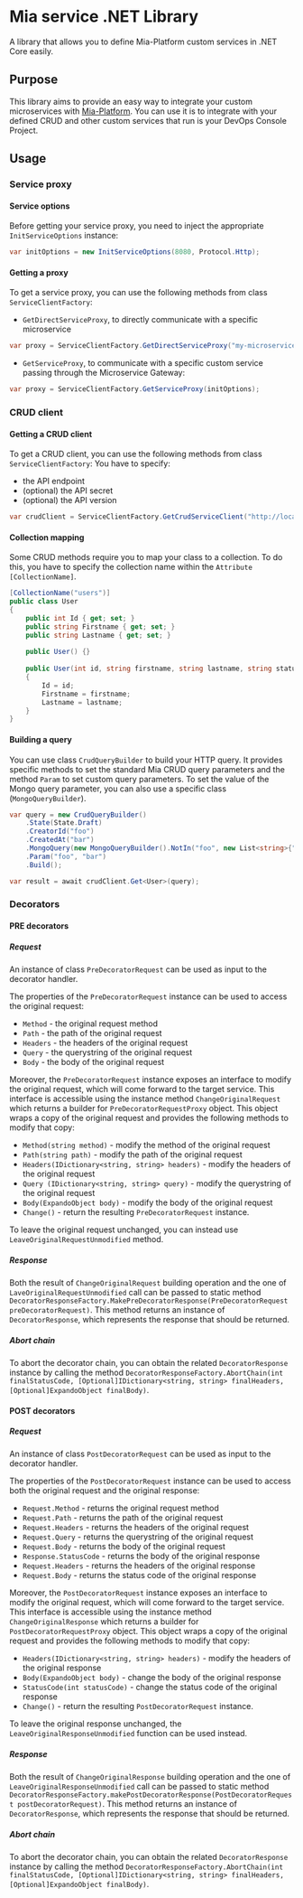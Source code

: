 # Mia service .NET Library
A library that allows you to define Mia-Platform custom services in .NET Core easily.

## Purpose
This library aims to provide an easy way to integrate your custom microservices with [Mia-Platform](https://mia-platform.eu).
You can use it is to integrate with your defined CRUD and other custom services that run is your DevOps Console Project.

## Usage
### Service proxy
#### Service options
Before getting your service proxy, you need to inject the appropriate `InitServiceOptions` instance:

```csharp
var initOptions = new InitServiceOptions(8080, Protocol.Http);
 ```

#### Getting a proxy
To get a service proxy, you can use the following methods from class `ServiceClientFactory`:

+ `GetDirectServiceProxy`, to directly communicate with a specific microservice
```csharp
var proxy = ServiceClientFactory.GetDirectServiceProxy("my-microservice", initOptions);
``` 

+ `GetServiceProxy`, to communicate with a specific custom service passing through the Microservice Gateway:
```csharp
var proxy = ServiceClientFactory.GetServiceProxy(initOptions);
``` 
### CRUD client

#### Getting a CRUD client
To get a CRUD client, you can use the following methods from class `ServiceClientFactory`:
You have to specify:
+ the API endpoint
+ (optional) the API secret
+ (optional) the API version

 ```csharp
var crudClient = ServiceClientFactory.GetCrudServiceClient("http://localhost:300O", "my-secret", 2);
 ```

 #### Collection mapping
 Some CRUD methods require you to map your class to a collection. To do this, you have to specify the collection name within the `Attribute` ``[CollectionName]``.   

```csharp
[CollectionName("users")]
public class User
{
    public int Id { get; set; }
    public string Firstname { get; set; }
    public string Lastname { get; set; }
    
    public User() {}
    
    public User(int id, string firstname, string lastname, string status)
    {
        Id = id;
        Firstname = firstname;
        Lastname = lastname;
    }
}
``` 

 #### Building a query
 You can use class `CrudQueryBuilder` to build your HTTP query.
 It provides specific methods to set the standard Mia CRUD query parameters and the method `Param` to set custom query parameters.
 To set the value of the Mongo query parameter, you can also use a specific class (`MongoQueryBuilder`).

```csharp
var query = new CrudQueryBuilder()
    .State(State.Draft)
    .CreatorId("foo")
    .CreatedAt("bar")
    .MongoQuery(new MongoQueryBuilder().NotIn("foo", new List<string>{"bar", "baz"}))
    .Param("foo", "bar")
    .Build();

var result = await crudClient.Get<User>(query);
``` 

### Decorators

#### PRE decorators
##### Request
An instance of class `PreDecoratorRequest` can be used as input to the decorator handler.

The properties of the `PreDecoratorRequest` instance can be used to access the original request:

+ `Method` - the original request method
+ `Path` - the path of the original request
+ `Headers` - the headers of the original request
+ `Query` - the querystring of the original request
+ `Body` - the body of the original request

Moreover, the `PreDecoratorRequest` instance exposes an interface to modify the original request,
 which will come forward to the target service. This interface is accessible using the instance method 
 `ChangeOriginalRequest` which returns a builder for `PreDecoratorRequestProxy` object. This object wraps 
 a copy of the original request and provides the following methods to modify that copy:

+ `Method(string method)` - modify the method of the original request
+ `Path(string path)` - modify the path of the original request
+ `Headers(IDictionary<string, string> headers)` - modify the headers of the original request
+ `Query (IDictionary<string, string> query)` - modify the querystring of the original request
+ `Body(ExpandoObject body)` - modify the body of the original request
+ `Change()` - return the resulting `PreDecoratorRequest` instance.

To leave the original request unchanged, you can instead use `LeaveOriginalRequestUnmodified` method.

##### Response
Both the result of `ChangeOriginalRequest` building operation and the one of `LaveOriginalRequestUnmodified` call can be passed to static method
 `DecoratorResponseFactory.MakePreDecoratorResponse(PreDecoratorRequest preDecoratorRequest)`.
This method returns an instance of `DecoratorResponse`, which represents the response that should be returned.

##### Abort chain
To abort the decorator chain, you can obtain the related `DecoratorResponse` instance by calling the method
 `DecoratorResponseFactory.AbortChain(int finalStatusCode, [Optional]IDictionary<string, string> finalHeaders, [Optional]ExpandoObject finalBody)`.


#### POST decorators
##### Request
An instance of class `PostDecoratorRequest` can be used as input to the decorator handler.

The properties of the `PostDecoratorRequest` instance can be used to access both the original request and the original response:

+ `Request.Method` - returns the original request method
+ `Request.Path` - returns the path of the original request
+ `Request.Headers` - returns the headers of the original request
+ `Request.Query` - returns the querystring of the original request
+ `Request.Body` - returns the body of the original request
+ `Response.StatusCode` - returns the body of the original response
+ `Request.Headers` - returns the headers of the original response
+ `Request.Body` - returns the status code of the original response

Moreover, the `PostDecoratorRequest` instance exposes an interface to modify the original request,
 which will come forward to the target service. This interface is accessible using the instance method 
 `ChangeOriginalResponse` which returns a builder for `PostDecoratorRequestProxy` object. This object wraps 
 a copy of the original request and provides the following methods to modify that copy:
 
+ `Headers(IDictionary<string, string> headers)` - modify the headers of the original response
+ `Body(ExpandoObject body)` - change the body of the original response
+ `StatusCode(int statusCode)` - change the status code of the original response
+ `Change()` - return the resulting `PostDecoratorRequest` instance.

To leave the original response unchanged, the `LeaveOriginalResponseUnmodified` function can be used instead.

##### Response
Both the result of `ChangeOriginalResponse` building operation and the one of `LeaveOriginalResponseUnmodified` call can be passed to static method
 `DecoratorResponseFactory.makePostDecoratorResponse(PostDecoratorRequest postDecoratorRequest)`.
This method returns an instance of `DecoratorResponse`, which represents the response that should be returned.

##### Abort chain
To abort the decorator chain, you can obtain the related `DecoratorResponse` instance by calling the method
 `DecoratorResponseFactory.AbortChain(int finalStatusCode, [Optional]IDictionary<string, string> finalHeaders, [Optional]ExpandoObject finalBody)`.

